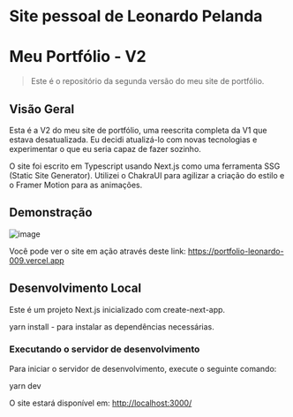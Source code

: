 # Site pessoal de Leonardo Pelanda

# Meu Portfólio - V2

> Este é o repositório da segunda versão do meu site de portfólio.

## Visão Geral

Esta é a V2 do meu site de portfólio, uma reescrita completa da V1 que estava desatualizada. Eu decidi atualizá-lo com novas tecnologias e experimentar o que eu seria capaz de fazer sozinho.

O site foi escrito em Typescript usando Next.js como uma ferramenta SSG (Static Site Generator). Utilizei o ChakraUI para agilizar a criação do estilo e o Framer Motion para as animações.

## Demonstração

![image](https://github.com/Leonardo-009/portfolio/assets/88870830/5f069596-1af2-4fe0-98a2-573eb25f18d9)

Você pode ver o site em ação através deste link: https://portfolio-leonardo-009.vercel.app

## Desenvolvimento Local

Este é um projeto Next.js inicializado com create-next-app.

yarn install - para instalar as dependências necessárias.

### Executando o servidor de desenvolvimento

Para iniciar o servidor de desenvolvimento, execute o seguinte comando:

yarn dev


O site estará disponível em: [http://localhost:3000/](http://localhost:3000/)

